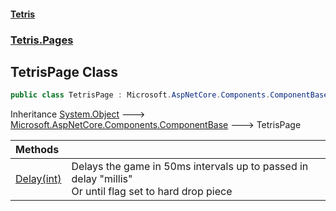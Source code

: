 #### [Tetris](index.md 'index')
### [Tetris.Pages](Tetris_Pages.md 'Tetris.Pages')
## TetrisPage Class
```csharp
public class TetrisPage : Microsoft.AspNetCore.Components.ComponentBase
```

Inheritance [System.Object](https://docs.microsoft.com/en-us/dotnet/api/System.Object 'System.Object') &#129106; [Microsoft.AspNetCore.Components.ComponentBase](https://docs.microsoft.com/en-us/dotnet/api/Microsoft.AspNetCore.Components.ComponentBase 'Microsoft.AspNetCore.Components.ComponentBase') &#129106; TetrisPage  

| Methods | |
| :--- | :--- |
| [Delay(int)](Tetris_Pages_TetrisPage_Delay(int).md 'Tetris.Pages.TetrisPage.Delay(int)') | Delays the game in 50ms intervals up to passed in delay "millis"<br/>Or until flag set to hard drop piece<br/> |
